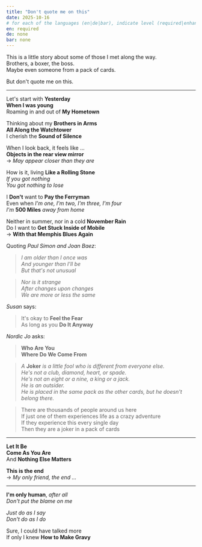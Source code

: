 ```yaml
---
title: "Don't quote me on this"
date: 2025-10-16
# for each of the languages (en|de|bar), indicate level (required|enhancing|minor|none)
en: required
de: none
bar: none
---
```


This is a little story about some of those I met along the way.  
Brothers, a boxer, the boss.  
Maybe even someone from a pack of cards.

But don't quote me on this.

---

Let's start with **Yesterday**  
**When I was young**  
Roaming in and out of **My Hometown**  

Thinking about my **Brothers in Arms**  
**All Along the Watchtower**  
I cherish the **Sound of Silence**  

When I look back, it feels like ...  
**Objects in the rear view mirror**  
-> *May appear closer than they are*

How is it, living **Like a Rolling Stone**  
*If you got nothing*  
*You got nothing to lose*

I **Don't** want to **Pay the Ferryman**  
Even when *I'm one, I'm two, I'm three, I'm four*  
*I'm* **500 Miles** *away from home*

Neither in summer, nor in a cold **November Rain**  
Do I want to **Get Stuck Inside of Mobile**  
-> **With that Memphis Blues Again**

Quoting *Paul Simon and Joan Baez*:

> *I am older than I once was*  
*And younger than I'll be*  
*But that's not unusual*

> *Nor is it strange*  
*After changes upon changes*  
*We are more or less the same*

*Susan* says:
> It's okay to **Feel the Fear**  
As long as you **Do It Anyway**

*Nordic Jo* asks:
> **Who Are You**  
**Where Do We Come From**

> *A* **Joker** *is a little fool who is different from everyone else.*  
*He's not a club, diamond, heart, or spade.*  
*He's not an eight or a nine, a king or a jack.*  
*He is an outsider.*  
*He is placed in the same pack as the other cards, but he doesn't belong there.*

> There are thousands of people around us here  
If just one of them experiences life as a crazy adventure  
If they experience this every single day  
Then they are a joker in a pack of cards

---

**Let It Be**  
**Come As You Are**  
And **Nothing Else Matters**  

**This is the end**  
-> *My only friend, the end ...*

---

**I'm only human**, *after all*  
*Don't put the blame on me*

*Just do as I say*  
*Don't do as I do*

Sure, I could have talked more  
If only I knew **How to Make Gravy**